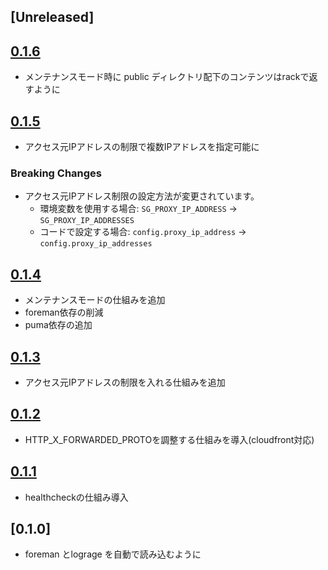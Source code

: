 ## [Unreleased]

## [0.1.6](https://github.com/SonicGarden/sg_fargate_rails/compare/v0.1.5...v0.1.6)

- メンテナンスモード時に public ディレクトリ配下のコンテンツはrackで返すように

## [0.1.5](https://github.com/SonicGarden/sg_fargate_rails/compare/v0.1.4...v0.1.5)

- アクセス元IPアドレスの制限で複数IPアドレスを指定可能に

### Breaking Changes

- アクセス元IPアドレス制限の設定方法が変更されています。
    - 環境変数を使用する場合: `SG_PROXY_IP_ADDRESS` → `SG_PROXY_IP_ADDRESSES`
    - コードで設定する場合: `config.proxy_ip_address` → `config.proxy_ip_addresses`

## [0.1.4](https://github.com/SonicGarden/sg_fargate_rails/compare/v0.1.3...v0.1.4)

- メンテナンスモードの仕組みを追加
- foreman依存の削減
- puma依存の追加

## [0.1.3](https://github.com/SonicGarden/sg_fargate_rails/compare/v0.1.2...v0.1.3)

- アクセス元IPアドレスの制限を入れる仕組みを追加

## [0.1.2](https://github.com/SonicGarden/sg_fargate_rails/compare/v0.1.1...v0.1.2)

- HTTP_X_FORWARDED_PROTOを調整する仕組みを導入(cloudfront対応)

## [0.1.1](https://github.com/SonicGarden/sg_fargate_rails/compare/v0.1.0...v0.1.1)

- healthcheckの仕組み導入

## [0.1.0]

- foreman とlograge を自動で読み込むように
